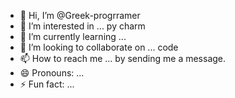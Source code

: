 - 👋 Hi, I’m @Greek-progrramer
- 👀 I’m interested in ... py charm
- 🌱 I’m currently learning ... 
- 💞️ I’m looking to collaborate on ... code 
- 📫 How to reach me ... by sending me a message.
- 😄 Pronouns: ...
- ⚡ Fun fact: ...

<!---
Greek-progrramer/Greek-progrramer is a ✨ special ✨ repository because its `README.md` (this file) appears on your GitHub profile.
You can click the Preview link to take a look at your changes.
--->
